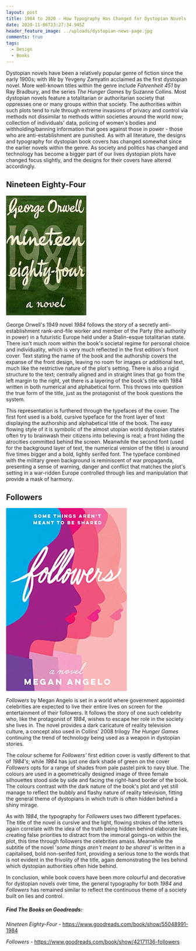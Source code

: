 ```yaml
---
layout: post
title: 1984 to 2020 - How Typography Has Changed for Dystopian Novels
date: 2020-11-06T23:27:34.945Z
header_feature_image: ../uploads/dystopian-news-page.jpg
comments: true
tags:
  - Design
  - Books
---
```

Dystopian novels have been a relatively popular genre of fiction since the early 1900s; with *We* by Yevgeny Zamyatin acclaimed as the first dystopian novel. More well-known titles within the genre include *Fahrenheit 451* by Ray Bradbury, and the series *The Hunger Games* by Suzanne Collins. Most dystopian novels feature a totalitarian or authoritarian society that oppresses one or many groups within that society. The authorities within such plots tend to rule through extreme invasions of privacy and control via methods not dissimilar to methods within societies around the world now; collection of individuals' data, policing of women's bodies and withholding/banning information that goes against those in power - those who are anti-establishment are punished. As with all literature, the designs and typography for dystopian book covers has changed somewhat since the earlier novels within the genre. As society and politics has changed and technology has become a bigger part of our lives dystopian plots have changed focus slightly, and the designs for their covers have altered accordingly.

## Nineteen Eighty-Four

![first edition of 1984](../uploads/220px-1984first.webp)

George Orwell's 1949 novel *1984* follows the story of a secretly anti-establishment rank-and-file worker and member of the Party (the authority in power) in a futuristic Europe held under a Stalin-esque totalitarian state. There isn't much room within the book's societal regime for personal choice and individuality, which is very much reflected in the first edition's front cover. Text stating the name of the book and the authorship covers the expanse of the front design, leaving no room for images or additional text, much like the restrictive nature of the plot's setting. There is also a rigid structure to the text; centrally aligned and in straight lines that go from the left margin to the right, yet there is a layering of the book's title with 1984 written in both numerical and alphabetical form. This throws into question the true form of the title, just as the protagonist of the book questions the system.

This representation is furthered through the typefaces of the cover. The first font used is a bold, cursive typeface for the front layer of text displaying the authorship and alphabetical title of the book. The easy flowing style of it is symbolic of the almost utopian world dystopian states often try to brainwash their citizens into believing is real; a front hiding the atrocities committed behind the screen. Meanwhile the second font (used for the background layer of text, the numerical version of the title) is around five times bigger and a bold, lightly serifed font. The typeface combined with the military green background is reminiscent of war propaganda, presenting a sense of warning, danger and conflict that matches the plot's setting in a war-ridden Europe controlled through lies and manipulation that provide a mask of harmony.

## Followers

![first edition of Followers](../uploads/42171136.jpg)



*Followers* by Megan Angelo is set in a world where government appointed celebrities are expected to live their entire lives on screen for the entertainment of their followers. It follows the story of one such celebrity who, like the protagonist of *1984*, wishes to escape her role in the society she lives in. The novel provides a dark caricature of reality television culture, a concept also used in Collins' 2008 trilogy *The Hunger Games* continuing the trend of technology being used as a weapon in dystopian stories.

The colour scheme for *Followers'* first edition cover is vastly different to that of *1984's*; while *1984* has just one dark shade of green on the cover *Followers* opts for a range of shades from pale pastel pink to navy blue. The colours are used in a geometrically designed image of three female silhouettes stood side by side and facing the right-hand border of the book. The colours contrast with the dark nature of the book's plot and yet still manage to reflect the bubbly and flashy nature of reality television, fitting the general theme of dystopians in which truth is often hidden behind a shiny mirage. 

As with *1984*, the typography for *Followers* uses two different typefaces. The title of the novel is cursive and the light, flowing strokes of the letters again correlate with the idea of the truth being hidden behind elaborate lies, creating false priorities to distract from the immoral goings-on within the plot, this time through followers the celebrities amass. Meanwhile the subtitle of the novel '*some things aren't meant to be shared'* is written in a capitalised, bold non-serifed font, providing a serious tone to the words that is not evident in the frivolity of the title, again demonstrating the lies behind which dystopian authorities often hide behind.

In conclusion, while book covers have been more colourful and decorative for dystopian novels over time, the general typography for both *1984* and *Followers* has remained similar to reflect the continuous theme of a society built on lies and control.

##### Find The Books on Goodreads:

*Nineteen Eighty-Four -* <https://www.goodreads.com/book/show/55048991-1984> 

*Followers -* <https://www.goodreads.com/book/show/42171136-followers>